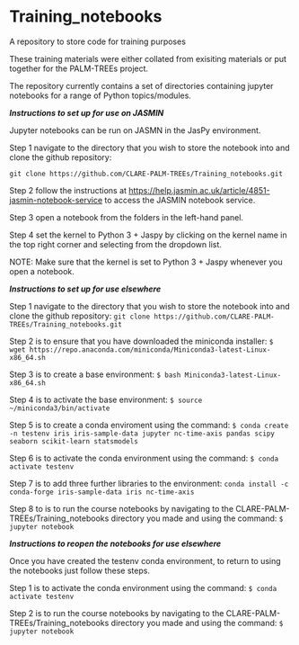# Training_notebooks
A repository to store code for training purposes

These training materials were either collated from exisiting materials or put together for the PALM-TREEs project.

The repository currently contains a set of directories containing jupyter notebooks for a range of Python topics/modules.


***Instructions to set up for use on JASMIN***

Jupyter notebooks can be run on JASMN in the JasPy environment.

Step 1 navigate to the directory that you wish to store the notebook into and clone the github repository:

`git clone https://github.com/CLARE-PALM-TREEs/Training_notebooks.git`


Step 2 follow the instructions at https://help.jasmin.ac.uk/article/4851-jasmin-notebook-service to access the JASMIN notebook service.

Step 3 open a notebook from the folders in the left-hand panel.

Step 4 set the kernel to Python 3 + Jaspy by clicking on the kernel name in the top right corner and selecting from the dropdown list.

NOTE: Make sure that the kernel is set to Python 3 + Jaspy whenever you open a notebook.


***Instructions to set up for use elsewhere***

Step 1 navigate to the directory that you wish to store the notebook into and clone the github repository:
`git clone https://github.com/CLARE-PALM-TREEs/Training_notebooks.git`

Step 2 is to ensure that you have downloaded the miniconda installer:
`$ wget https://repo.anaconda.com/miniconda/Miniconda3-latest-Linux-x86_64.sh`

Step 3 is to create a base environment:
`$ bash Miniconda3-latest-Linux-x86_64.sh`

Step 4 is to activate the base environment:
`$ source ~/miniconda3/bin/activate`

Step 5 is to create a conda enviroment using the command:
`$ conda create -n testenv iris iris-sample-data jupyter nc-time-axis pandas scipy seaborn scikit-learn statsmodels`

Step 6 is to activate the conda environment using the command:
`$ conda activate testenv`

Step 7 is to add three further libraries to the environment:
`conda install -c conda-forge iris-sample-data iris nc-time-axis`

Step 8 to is to run the course notebooks by navigating to the CLARE-PALM-TREEs/Training_notebooks directory you made and using the command:
`$ jupyter notebook`

***Instructions to reopen the notebooks for use elsewhere***

Once you have created the testenv conda environment, to return to using the notebooks just follow these steps.

Step 1 is to activate the conda environment using the command:
`$ conda activate testenv`

Step 2 is to run the course notebooks by navigating to the CLARE-PALM-TREEs/Training_notebooks directory you made and using the command:
`$ jupyter notebook`
